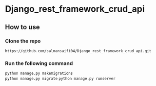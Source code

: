 # Django_rest_framework_crud_api

## How to use 

### Clone the repo
`https://github.com/salmansaifi04/Django_rest_framework_crud_api.git`

### Run the following command
`python manage.py makemigrations`<br>
`python manage.py migrate`
`python manage.py runserver`
